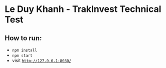 # Le Duy Khanh - TrakInvest Technical Test

## How to run:
- <code>npm install</code>
- <code>npm start</code>
- visit <code>http://127.0.0.1:8080/</code>
